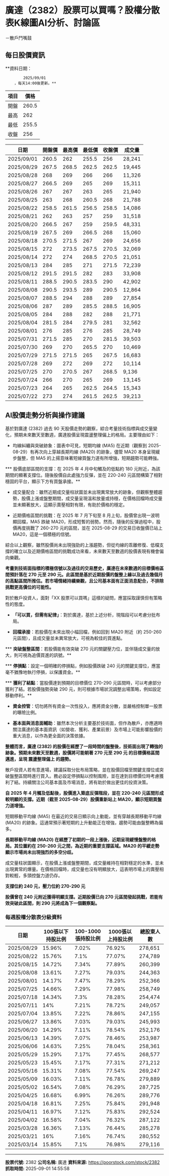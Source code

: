 # 廣達（2382）股票可以買嗎？股權分散表K線圖AI分析、討論區
－散戶鬥嘴鼓

## 每日股價資訊

**資料日期：
        
            2025/09/01
        ，每天14:00後更新。**

| 項目 | 價格 |
|------|------|
| 開盤 | 260.5 |
| 最高 | 262 |
| 最低 | 255.5 |
| 收盤 | 256 |

| 日期 | 開盤價 | 最高價 | 最低價 | 收盤價 | 成交量 |
|------|--------|--------|--------|--------|--------|
| 2025/09/01 | 260.5 | 262 | 255.5 | 256 | 28,241 |
| 2025/08/29 | 267.5 | 268.5 | 262.5 | 262.5 | 19,445 |
| 2025/08/28 | 268 | 269 | 266 | 266 | 11,326 |
| 2025/08/27 | 266.5 | 269 | 265 | 269 | 15,311 |
| 2025/08/26 | 267 | 267 | 263 | 265 | 21,940 |
| 2025/08/25 | 263 | 268 | 260.5 | 268 | 21,788 |
| 2025/08/22 | 258.5 | 261.5 | 256.5 | 258.5 | 14,086 |
| 2025/08/21 | 262 | 263 | 257 | 259 | 31,518 |
| 2025/08/20 | 266.5 | 267 | 259 | 259.5 | 48,331 |
| 2025/08/19 | 267.5 | 269 | 266.5 | 268 | 15,060 |
| 2025/08/18 | 270.5 | 271.5 | 267 | 269 | 24,656 |
| 2025/08/15 | 272 | 273.5 | 267.5 | 270.5 | 32,069 |
| 2025/08/14 | 272 | 274 | 268.5 | 270.5 | 21,051 |
| 2025/08/13 | 284 | 285 | 271 | 271.5 | 72,239 |
| 2025/08/12 | 291.5 | 291.5 | 282 | 283 | 33,908 |
| 2025/08/11 | 288.5 | 290.5 | 283.5 | 290 | 42,902 |
| 2025/08/08 | 290.5 | 293.5 | 289 | 290.5 | 12,864 |
| 2025/08/07 | 288.5 | 294 | 288 | 289 | 27,854 |
| 2025/08/06 | 287 | 289 | 285.5 | 288.5 | 16,905 |
| 2025/08/05 | 284 | 288 | 282 | 288 | 21,771 |
| 2025/08/04 | 281.5 | 284 | 279.5 | 281 | 32,562 |
| 2025/08/01 | 276 | 285 | 276 | 285 | 28,749 |
| 2025/07/31 | 271.5 | 285 | 270 | 281.5 | 39,503 |
| 2025/07/30 | 269 | 270 | 265.5 | 270 | 10,469 |
| 2025/07/29 | 271.5 | 271.5 | 265 | 267.5 | 16,683 |
| 2025/07/28 | 269 | 272 | 269 | 272 | 10,114 |
| 2025/07/25 | 270 | 270.5 | 267 | 268.5 | 9,136 |
| 2025/07/24 | 266 | 270 | 265 | 269 | 13,145 |
| 2025/07/23 | 264 | 265 | 262.5 | 264.5 | 15,343 |
| 2025/07/22 | 273 | 274 | 261.5 | 262.5 | 39,213 |

## AI股價走勢分析與操作建議

基於對廣達 (2382) 過去 90 天股價走勢的觀察，綜合考量技術指標與成交量變化，預期未來數天至數週，廣達股價呈現震盪整理偏上的格局。主要理由如下：

*   均線糾纏與突破跡象：圖表中可見，短期均線 (MA5) 在近期（觀察到 2025-08-29）有再次向上穿越長期均線 (MA20) 的跡象，儘管 MA20 本身呈現緩步盤整，但 MA5 的上揚意味著短線買盤力道有所增強，短期趨勢可能轉強。

***   股價底部區間的支撐：在 2025 年 4 月中旬觸及的低點約 180 元附近，為該期間的顯著支撐位。隨後股價自此處強力反彈，並在 220-240 元區間構築了相對穩固的平台，顯示下方有買盤承接。**

*   成交量配合：雖然近期成交量柱狀圖並未出現異常放大的跡象，但觀察整體趨勢，股價上漲或盤整期間，成交量呈現溫和放量或持穩，在價格回檔時成交量並未顯著放大，這顯示賣壓相對有限，有助於價格的穩定。

*   近期價格區間的挑戰：在 2025 年 7 月下旬至 8 月上旬，股價曾出現一波明顯回檔，MA5 跌破 MA20，形成短暫的弱勢。然而，隨後的反彈過程中，股價再度挑戰了 260-270 元的區間，並在 2025-08-29 的交易日收盤價已站上 MA20，這是一個積極的信號。

綜合以上觀察，雖然股價尚未出現強勁的上漲趨勢，但從均線的乖離修復、低檔支撐的確立以及近期價格區間的挑戰成功來看，未來數天至數週的股價表現有機會偏向樂觀。

**考量到技術面指標的積極信號以及過往的交易歷史，廣達在未來數週的目標價格區間預計落在 270 元至 290 元。此區間是基於近期股價的盤整上緣以及過去幾個月的高點區間所推估。若市場情緒持續樂觀，且公司基本面有正面消息配合，不排除挑戰更高價位的可能性。**

對於散戶投資人，面對「XX 股票可以買嗎」這樣的疑問，應當採取謹慎但有策略性的態度。

*   **「可以買，但需有紀律」**：對於廣達，基於上述分析，現階段可以考慮分批布局。

*   **回檔承接**：若股價在未來出現小幅回檔，例如回到 MA20 附近（約 250-260 元區間），且成交量並未異常放大，可視為較佳的買進點。

***   **突破盤整區間**：若股價能有效突破 270 元的關鍵壓力位，並伴隨成交量的放大，則可視為追價買進的訊號。**

***   **停損點**：設定一個明確的停損點，例如股價跌破 240 元的關鍵支撐位，應當毫不猶豫地執行停損，以保護資金。**

***   **獲利了結點**：當股價達到預期的目標價位 270-290 元區間時，可以考慮部分獲利了結。若股價強勢突破 290 元，則可根據市場狀況調整出場策略，例如設定移動停利。**

*   **資金控管**：切勿將所有資金一次性投入，應將資金分散，並嚴格控制單一股票的曝險比例。

*   **基本面與消息面輔助**：雖然本次分析主要基於技術面，但作為散戶，亦應適時關注廣達的基本面資訊（如營收、獲利、產業前景）及市場上可能影響股價的重大消息，以作為更全面的決策依據。

**整體而言，廣達 (2382) 的股價在經歷了一段時間的盤整後，技術面出現了轉強的跡象。預期未來數天至數週，股價將可能朝著 **270 元至 290 元** 的目標價格區間邁進，呈現 **震盪整理偏上** 的趨勢。**

散戶投資人若有意進場，建議採取分批布局策略，並在股價回檔至關鍵支撐位或突破盤整區間時進行買入。務必設定停損點以控制風險，並在達到目標價位時考慮獲利了結。持續關注公司基本面及市場消息，將有助於做出更佳的投資決策。

**自 2025 年 4 月觸及低點後，股價進入築底反彈階段，並在 220-240 元區間形成較明顯的支撐。近期（截至 2025-08-29）股價重新站上 MA20，顯示短期買盤力道增強。**

短期移動平均線 (MA5) 在最近的交易日顯示向上動能，並有穿越長期移動平均線 (MA20) 的跡象。這通常預示著短期的上升動能正在增強，趨勢可能由盤整轉為偏多。

**長期移動平均線 (MA20) 在經歷了初期的一段上漲後，近期呈現緩慢盤整的格局。其位置約在 250-260 元之間，為近期的重要支撐區域。MA20 的平緩走勢顯示市場尚未出現強烈的多空分歧。**

成交量柱狀圖顯示，在股價上漲或盤整期間，成交量維持在相對穩定的水準，並未出現異常的爆量。在價格回檔時，成交量也沒有明顯放大，這表明市場上的賣壓相對較輕，多頭控盤力道仍存。

**支撐位約 240 元，壓力位約 270-290 元**

**股價曾在 240 元附近獲得明顯支撐。近期股價已向 270 元區間發起挑戰，若能有效突破此區間，則 290 元將成為下一個觀察點。**

### 每週股權分散表分級資料

| 日期 | 100張以下持股比例 | 100-1000張持股比例 | 1000張以上持股比例 | 總股東人數 |
|------|-------------------|--------------------|--------------------|----------|
| 2025/08/29 | 15.96% | 7.02% | 76.92% | 278,651 |
| 2025/08/22 | 15.76% | 7.1% | 77.07% | 274,789 |
| 2025/08/15 | 14.72% | 7.34% | 77.89% | 260,399 |
| 2025/08/08 | 13.61% | 7.27% | 79.03% | 244,363 |
| 2025/08/01 | 14.17% | 7.47% | 78.29% | 252,366 |
| 2025/07/25 | 14.66% | 7.29% | 77.98% | 258,749 |
| 2025/07/18 | 14.34% | 7.3% | 78.28% | 254,474 |
| 2025/07/11 | 14% | 7.21% | 78.72% | 249,057 |
| 2025/07/04 | 13.85% | 7.22% | 78.86% | 247,155 |
| 2025/06/27 | 13.86% | 7.03% | 79.03% | 245,993 |
| 2025/06/20 | 14.29% | 7.11% | 78.54% | 252,176 |
| 2025/06/13 | 14.39% | 7.07% | 78.46% | 253,987 |
| 2025/06/06 | 14.63% | 7.25% | 78.04% | 258,361 |
| 2025/05/29 | 15.29% | 7.17% | 77.45% | 268,577 |
| 2025/05/23 | 15.45% | 7.17% | 77.31% | 271,212 |
| 2025/05/16 | 15.31% | 7.08% | 77.54% | 269,247 |
| 2025/05/09 | 16.03% | 7.11% | 76.78% | 279,889 |
| 2025/05/02 | 16.54% | 7.08% | 76.29% | 287,725 |
| 2025/04/25 | 16.68% | 6.99% | 76.26% | 289,776 |
| 2025/04/18 | 16.81% | 7.25% | 75.84% | 291,948 |
| 2025/04/11 | 16.97% | 7.12% | 75.83% | 292,524 |
| 2025/04/02 | 16.58% | 7.04% | 76.32% | 287,122 |
| 2025/03/28 | 16.36% | 7.13% | 76.44% | 285,278 |
| 2025/03/21 | 16% | 7.16% | 76.74% | 280,552 |
| 2025/03/14 | 15.85% | 7.1% | 76.98% | 279,116 |

---

**股票代號:** 2382
**公司名稱:** 廣達
**資料來源:** https://poorstock.com/stock/2382
**抓取時間:** 2025-09-01 14:55:58